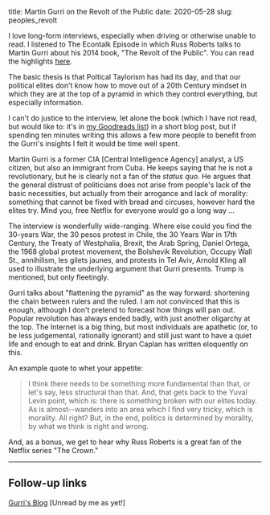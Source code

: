 title: Martin Gurri on the Revolt of the Public
date: 2020-05-28
slug: peoples_revolt

I love long-form interviews, especially when driving or otherwise unable to read. 
I listened to The Econtalk Episode in which Russ Roberts talks to Martin Gurri about his 2014 book, "The Revolt of the Public". 
You can read the highlights [here](https://www.econtalk.org/martin-gurri-on-the-revolt-of-the-public/#audio-highlights).

The basic thesis is that Poltical Taylorism has had its day, and that our political elites don't know how
to move out of a 20th Century mindset in which they are at the top of a pyramid in which they control
everything, but especially information.

I can't do justice to the interview, let alone the book (which I have not read, but would like to: it's in [my Goodreads list](https://www.goodreads.com/review/list/30000791)) in a short blog post, but if spending ten minutes writing this allows 
a few more people to benefit from the Gurri's insights I felt it would be time well spent.

Martin Gurri  is a former CIA [Central Intelligence Agency] analyst, a US citizen, but also an immigrant from Cuba. 
He keeps saying that he is not a revolutionary, but he is clearly not a fan of the *status quo*. 
He argues that the general distrust of politicians does not arise from people's lack of the basic necessities,
but actually from their arrogance and lack of morality: something that cannot be fixed with bread and circuses,
however hard the elites try. Mind you, free Netflix for everyone would go a long way ...

The interview is wonderfully wide-ranging. Where else could you find the 30-years War, the 30 pesos protest in Chile, the 30 Years War in 17th Century, the Treaty of Westphalia,
Brexit, the Arab Spring, Daniel Ortega, the 1968 global protest movement, the Bolshevik Revolution, 
Occupy Wall St., annihilism, les gilets jaunes, and protests in Tel Aviv, Arnold Kling all used to illustrate the underlying
argument that Gurri presents. Trump is mentioned, but only fleetingly.

Gurri talks about "flattening the pyramid" as the way forward: shortening the chain between rulers and the ruled. I am not convinced that this is enough, although I don't pretend to forecast how things will
pan out.
Popular revolution has always ended badly, with just another oligarchy at the top. The Internet is a big thing, but most individuals are
apathetic (or, to be less judgemental, rationally ignorant) and still 
just want to have a quiet life and enough to eat and drink. Bryan Caplan has written eloquently on this.

An example quote to whet your appetite:
> I think there needs to be something more fundamental than that, or let's say, less structural than that. And, that gets back to the Yuval Levin point, which is: there is something broken with our elites today. As is almost--wanders into an area which I find very tricky, which is morality. All right? But, in the end, politics is determined by morality, by what we think is right and wrong.

And, as a bonus, we get to hear why  Russ Roberts is a great fan of the Netflix series "The Crown." 

---

## Follow-up links

[Gurri's Blog](https://thefifthwave.wordpress.com/) [Unread by me as yet!]


